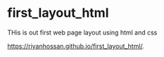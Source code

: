 # first_layout_html
THis is out first web page layout using html and css


https://riyanhossan.github.io/first_layout_html/.
